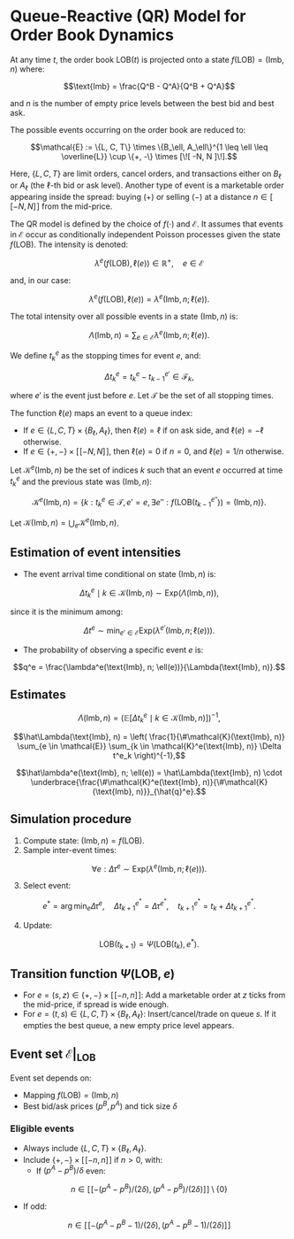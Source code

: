 # Queue-Reactive (QR) Model for Order Book Dynamics

At any time $t$, the order book $\text{LOB}(t)$ is projected onto a state
$f(\text{LOB}) = (\text{Imb}, n)$ where:

$$\text{Imb} = \frac{Q^B - Q^A}{Q^B + Q^A}$$

and $n$ is the number of empty price levels between the best bid and best ask.

The possible events occurring on the order book are reduced to:

$$\mathcal{E} := \{L, C, T\} \times \{B_\ell, A_\ell\}^{1 \leq \ell \leq \overline{L}}
\cup \{+, -\} \times [\![ -N, N ]\!].$$

Here, $\{L, C, T\}$ are limit orders, cancel orders, and transactions either on
$B_\ell$ or $A_\ell$ (the $\ell$-th bid or ask level).
Another type of event is a marketable order appearing inside the spread:
buying $(+)$ or selling $(-)$ at a distance $n \in [\![ -N, N ]\!]$
from the mid-price.

The QR model is defined by the choice of $f(\cdot)$ and $\mathcal{E}$.
It assumes that events in $\mathcal{E}$ occur as conditionally independent Poisson processes
given the state $f(\text{LOB})$. The intensity is denoted:

$$\lambda^e(f(\text{LOB}), \ell(e)) \in \mathbb{R}^+, \quad e \in \mathcal{E}$$

and, in our case:

$$\lambda^e(f(\text{LOB}), \ell(e)) = \lambda^e(\text{Imb}, n; \ell(e)).$$

The total intensity over all possible events in a state $(\text{Imb}, n)$ is:

$$\Lambda(\text{Imb}, n) = \sum_{e \in \mathcal{E}} \lambda^e(\text{Imb}, n; \ell(e)).$$

We define $t^e_k$ as the stopping times for event $e$, and:

$$\Delta t^e_k = t^e_k - t^{e'}_{k-1} \in \mathcal{F}_k,$$

where $e'$ is the event just before $e$. Let $\mathcal{T}$ be the set of all stopping times.

The function $\ell(e)$ maps an event to a queue index:
- If $e \in \{L, C, T\} \times \{B_\ell, A_\ell\}$, then $\ell(e) = \ell$ if on ask side,
 and $\ell(e) = -\ell$ otherwise.
- If $e \in \{+, -\} \times [\![ -N, N ]\!]$, then $\ell(e) = 0$ if $n = 0$,
 and $\ell(e) = 1/n$ otherwise.

Let $\mathcal{K}^e(\text{Imb}, n)$ be the set of indices $k$ such that an event $e$ occurred at
time $t^e_k$ and the previous state was $(\text{Imb}, n)$:

$$\mathcal{K}^e(\text{Imb},n) = \left\{ k : t^e_k \in \mathcal{T}, e' = e,
\exists e'': f(\text{LOB}(t^{e''}_{k-1})) = (\text{Imb}, n) \right\}.$$

Let $\mathcal{K}(\text{Imb}, n) = \bigcup_e \mathcal{K}^e(\text{Imb}, n)$.

## Estimation of event intensities

- The event arrival time conditional on state $(\text{Imb}, n)$ is:

$$\Delta t^e_k \mid k \in \mathcal{K}(\text{Imb}, n) \sim \mathrm{Exp}(\Lambda(\text{Imb}, n)),$$

since it is the minimum among:

$$\Delta t^e \sim \min_{e' \in \mathcal{E}} \mathrm{Exp}(\lambda^{e'}(\text{Imb}, n; \ell(e))).$$

- The probability of observing a specific event $e$ is:

$$q^e = \frac{\lambda^e(\text{Imb}, n; \ell(e))}{\Lambda(\text{Imb}, n)}.$$

## Estimates

$$\Lambda(\text{Imb}, n) = \left( \mathbb{E}[\Delta t^e_k \mid k \in \mathcal{K}(\text{Imb}, n)] \right)^{-1},$$

$$\hat\Lambda(\text{Imb}, n) = \left( \frac{1}{\#\mathcal{K}(\text{Imb}, n)}
\sum_{e \in \mathcal{E}} \sum_{k \in \mathcal{K}^e(\text{Imb}, n)} \Delta t^e_k \right)^{-1},$$

$$\hat\lambda^e(\text{Imb}, n; \ell(e)) = \hat\Lambda(\text{Imb}, n) \cdot
\underbrace{\frac{\#\mathcal{K}^e(\text{Imb}, n)}{\#\mathcal{K}(\text{Imb}, n)}}_{\hat{q}^e}.$$

## Simulation procedure

1. Compute state: $(\text{Imb}, n) = f(\text{LOB})$.
2. Sample inter-event times:

$$\forall e: \Delta \tau^e \sim \mathrm{Exp}(\lambda^e(\text{Imb}, n; \ell(e))).$$

3. Select event:

$$e^* = \arg\min_e \Delta \tau^e, \quad
\Delta t^{e^*}_{k+1} = \Delta \tau^{e^*}, \quad
t^{e^*}_{k+1} = t_k + \Delta t^{e^*}_{k+1}.$$

4. Update:

$$\text{LOB}(t_{k+1}) = \Psi(\text{LOB}(t_k), e^*).$$

## Transition function $\Psi(\text{LOB}, e)$

- For $e = (s, z) \in \{+, -\} \times [\![ -n, n ]\!]$:
 Add a marketable order at $z$ ticks from the mid-price, if spread is wide enough.
- For $e = (t, s) \in \{L, C, T\} \times \{B_\ell, A_\ell\}$:
 Insert/cancel/trade on queue $s$. If it empties the best queue, a new empty price level appears.

## Event set $\mathcal{E}|_{\text{LOB}}$

Event set depends on:
- Mapping $f(\text{LOB}) = (\text{Imb}, n)$
- Best bid/ask prices $(p^B, p^A)$ and tick size $\delta$

### Eligible events

- Always include $\{L, C, T\} \times \{B_\ell, A_\ell\}$.
- Include $\{+, -\} \times [\![ -n, n ]\!]$ if $n > 0$, with:
   - If $(p^A - p^B)/\delta$ even:

$$n \in [\![ -(p^A - p^B)/(2\delta), (p^A - p^B)/(2\delta) ]\!] \setminus \{0\}$$

   - If odd:

$$n \in [\![ -(p^A - p^B - 1)/(2\delta), (p^A - p^B - 1)/(2\delta) ]\!]$$